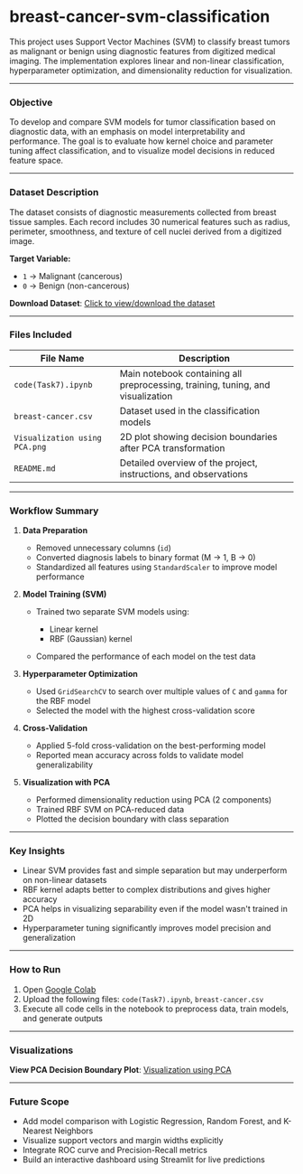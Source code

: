 # breast-cancer-svm-classification

This project uses Support Vector Machines (SVM) to classify breast tumors as malignant or benign using diagnostic features from digitized medical imaging. The implementation explores linear and non-linear classification, hyperparameter optimization, and dimensionality reduction for visualization.

---

### Objective

To develop and compare SVM models for tumor classification based on diagnostic data, with an emphasis on model interpretability and performance. The goal is to evaluate how kernel choice and parameter tuning affect classification, and to visualize model decisions in reduced feature space.

---

### Dataset Description

The dataset consists of diagnostic measurements collected from breast tissue samples. Each record includes 30 numerical features such as radius, perimeter, smoothness, and texture of cell nuclei derived from a digitized image.

**Target Variable:**

* `1` → Malignant (cancerous)
* `0` → Benign (non-cancerous)

**Download Dataset**: [Click to view/download the dataset](breast-cancer.csv)

---

### Files Included

| File Name                     | Description                                                                     |
| ----------------------------- | ------------------------------------------------------------------------------- |
| `code(Task7).ipynb`           | Main notebook containing all preprocessing, training, tuning, and visualization |
| `breast-cancer.csv`           | Dataset used in the classification models                                       |
| `Visualization using PCA.png` | 2D plot showing decision boundaries after PCA transformation                    |
| `README.md`                   | Detailed overview of the project, instructions, and observations                |

---

### Workflow Summary

1. **Data Preparation**

   * Removed unnecessary columns (`id`)
   * Converted diagnosis labels to binary format (M → 1, B → 0)
   * Standardized all features using `StandardScaler` to improve model performance

2. **Model Training (SVM)**

   * Trained two separate SVM models using:

     * Linear kernel
     * RBF (Gaussian) kernel
   * Compared the performance of each model on the test data

3. **Hyperparameter Optimization**

   * Used `GridSearchCV` to search over multiple values of `C` and `gamma` for the RBF model
   * Selected the model with the highest cross-validation score

4. **Cross-Validation**

   * Applied 5-fold cross-validation on the best-performing model
   * Reported mean accuracy across folds to validate model generalizability

5. **Visualization with PCA**

   * Performed dimensionality reduction using PCA (2 components)
   * Trained RBF SVM on PCA-reduced data
   * Plotted the decision boundary with class separation

---

### Key Insights

* Linear SVM provides fast and simple separation but may underperform on non-linear datasets
* RBF kernel adapts better to complex distributions and gives higher accuracy
* PCA helps in visualizing separability even if the model wasn't trained in 2D
* Hyperparameter tuning significantly improves model precision and generalization

---

### How to Run

1. Open [Google Colab](https://colab.research.google.com/)
2. Upload the following files: `code(Task7).ipynb`, `breast-cancer.csv`
3. Execute all code cells in the notebook to preprocess data, train models, and generate outputs

---

### Visualizations

**View PCA Decision Boundary Plot**: [Visualization using PCA](Visualization%20using%20PCA.png)

---

### Future Scope

* Add model comparison with Logistic Regression, Random Forest, and K-Nearest Neighbors
* Visualize support vectors and margin widths explicitly
* Integrate ROC curve and Precision-Recall metrics
* Build an interactive dashboard using Streamlit for live predictions
